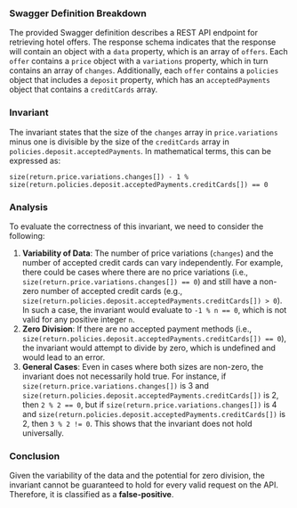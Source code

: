 ### Swagger Definition Breakdown
The provided Swagger definition describes a REST API endpoint for retrieving hotel offers. The response schema indicates that the response will contain an object with a `data` property, which is an array of `offers`. Each `offer` contains a `price` object with a `variations` property, which in turn contains an array of `changes`. Additionally, each `offer` contains a `policies` object that includes a `deposit` property, which has an `acceptedPayments` object that contains a `creditCards` array.

### Invariant
The invariant states that the size of the `changes` array in `price.variations` minus one is divisible by the size of the `creditCards` array in `policies.deposit.acceptedPayments`. In mathematical terms, this can be expressed as:

`size(return.price.variations.changes[]) - 1 % size(return.policies.deposit.acceptedPayments.creditCards[]) == 0`

### Analysis
To evaluate the correctness of this invariant, we need to consider the following:
1. **Variability of Data**: The number of price variations (`changes`) and the number of accepted credit cards can vary independently. For example, there could be cases where there are no price variations (i.e., `size(return.price.variations.changes[]) == 0`) and still have a non-zero number of accepted credit cards (e.g., `size(return.policies.deposit.acceptedPayments.creditCards[]) > 0`). In such a case, the invariant would evaluate to `-1 % n == 0`, which is not valid for any positive integer `n`.
2. **Zero Division**: If there are no accepted payment methods (i.e., `size(return.policies.deposit.acceptedPayments.creditCards[]) == 0`), the invariant would attempt to divide by zero, which is undefined and would lead to an error.
3. **General Cases**: Even in cases where both sizes are non-zero, the invariant does not necessarily hold true. For instance, if `size(return.price.variations.changes[])` is 3 and `size(return.policies.deposit.acceptedPayments.creditCards[])` is 2, then `2 % 2 == 0`, but if `size(return.price.variations.changes[])` is 4 and `size(return.policies.deposit.acceptedPayments.creditCards[])` is 2, then `3 % 2 != 0`. This shows that the invariant does not hold universally.

### Conclusion
Given the variability of the data and the potential for zero division, the invariant cannot be guaranteed to hold for every valid request on the API. Therefore, it is classified as a **false-positive**.
